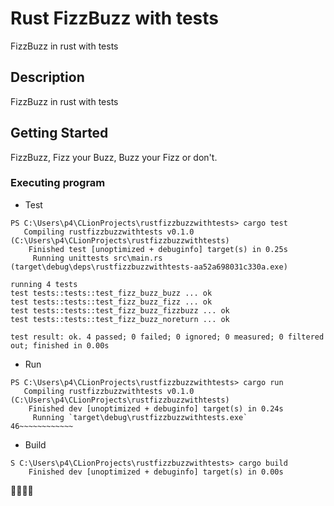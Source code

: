 # Rust FizzBuzz with tests

FizzBuzz in rust with tests

## Description

FizzBuzz in rust with tests

## Getting Started

FizzBuzz, Fizz your Buzz, Buzz your Fizz or don't.

### Executing program

* Test
```
PS C:\Users\p4\CLionProjects\rustfizzbuzzwithtests> cargo test
   Compiling rustfizzbuzzwithtests v0.1.0 (C:\Users\p4\CLionProjects\rustfizzbuzzwithtests)
    Finished test [unoptimized + debuginfo] target(s) in 0.25s
     Running unittests src\main.rs (target\debug\deps\rustfizzbuzzwithtests-aa52a698031c330a.exe)

running 4 tests
test tests::tests::test_fizz_buzz_buzz ... ok
test tests::tests::test_fizz_buzz_fizz ... ok
test tests::tests::test_fizz_buzz_fizzbuzz ... ok
test tests::tests::test_fizz_buzz_noreturn ... ok

test result: ok. 4 passed; 0 failed; 0 ignored; 0 measured; 0 filtered out; finished in 0.00s
```
* Run
```
PS C:\Users\p4\CLionProjects\rustfizzbuzzwithtests> cargo run
   Compiling rustfizzbuzzwithtests v0.1.0 (C:\Users\p4\CLionProjects\rustfizzbuzzwithtests)
    Finished dev [unoptimized + debuginfo] target(s) in 0.24s
     Running `target\debug\rustfizzbuzzwithtests.exe`
46~~~~~~~~~~~~
```
* Build
```
S C:\Users\p4\CLionProjects\rustfizzbuzzwithtests> cargo build
    Finished dev [unoptimized + debuginfo] target(s) in 0.00s

```

🐒🐒🐒🐒